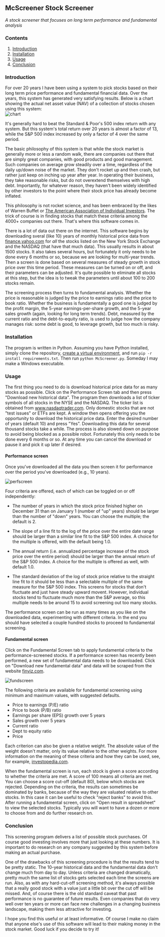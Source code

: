 ## McScreener Stock Screener
*A stock screener that focuses on long term performance and fundamental analysis*

### Contents
1. [Introduction](#introduction)
2. [Installation](#installation)
3. [Usage](#usage)
4. [Conclusion](#conclusion)

### Introduction

For over 20 years I have been using a system to pick stocks based on their long term price performance and fundamental financial data.  Over the years, this system has generated very satisfying results.  Below is a chart showing the actual net asset value (NAV) of a collection of stocks chosen using this system:  
![chart](McSystem_chart.png)

It's generally hard to beat the Standard & Poor's 500 index return with any system. But this system's total return over 20 years is almost a factor of 13, while the S&P 500 index increased by only a factor of 4 over the same period.

The basic philosophy of this system is that while the stock market is generally more or less a random walk, there are companies out there that are simply great companies, with good products and good management.  Such companies on average grow steadily over a time, regardless of the daily up/down noise of the market. They don't rocket up and then crash, but rather just keep on inching up year after year.  In operating their business, they take reasonable risks, but do not overextend themselves with high debt.  Importantly, for whatever reason, they haven't been widely identified by other investors to the point where their stock price has already become inflated.

This philosophy is not rocket science, and has been embraced by the likes of Warren Buffet or [The American Association of Individual Investors](https://www.aaii.org).  The trick of course is in finding stocks that match these criteria among the 4000+ companies out there.  That's where this software comes in.

There is a lot of data out there on the internet.  This software begins by downloading sveral (like 10) years of monthly historical price data from [finance.yahoo.com](https://finance.yahoo.com) for *all* the stocks listed on the New York Stock Exchange and the NASDAQ (that have that much data).  This usually results in about 1500 stocks. It also takes several hours, but fortunately it only needs to be done every 6 months or so, because we are looking for multi-year trends.  Then a screen is done based on several measures of steady growth in stock price over this time period.  These measures can be turned on or off, and their parameters can be adjusted.  It's quite possible to eliminate all stocks at this step, but the idea is to tweak the parameters until about 100 to 200 stocks remain.

The screening process then turns to fundamental analysis.  Whether the price is reasonable is judged by the price to earnings ratio and the price to book ratio.  Whether the business is fundamentally a good one is judged by the profit margin, the 5-year earnings-per-share growth, and the 5-year sales growth (again, looking for long term trends).  Debt, measured by the current ratio and the debt-to-equity ratio, is used to judge how the company manages risk: some debt is good, to leverage growth, but too much is risky.    

### Installation
The program is written in Python. Assuming you have Python installed, simply clone the repository, [create a virtual environment](https://realpython.com/intro-to-pyenv/), and run `pip -r install requirements.txt`.  Then run `python McScreener.py`.  Someday I may make a Windows executable.  
  
### Usage
The first thing you need to do is download historical price data for as many stocks as possible.  Click on the Performance Screen tab and then press "Download new historical data".  The program then downloads a list of ticker symbols of all stocks in the NYSE and the NASDAQ. The ticker list is obtained from www.nasdaqtrader.com. Only domestic stocks that are not "test issues" or ETFs are kept.  A window then opens offering you the opportunity to download the historical price data.  Enter the desired number of years (default 10) and press "Yes".  Downloading this data for several thousand stocks take a while.  The process is also slowed down on purpose to avoid being blocked as a possible robot. Fortunately this only needs to be done every 6 months or so. At any time you can cancel the download or pause it and pick it up later if desired.

#### Performance screen
Once you've downloaded all the data you then screen it for performance over the period you've downloaded (e.g., 10 years).

![perfscreen](PerfScreenshot.png)

Four criteria are offered, each of which can be toggled on or off independently:

- The number of years in which the stock price finished higher on December 31 than on January 1 (number of "up" years) should be larger than the number of "down" years.  You can choose the multiple; the default is 2.

- The slope of a line fit to the log of the price over the entire date range should be larger than a similar line fit to the S&P 500 index.  A choice for the multiple is offered, with the default being 1.0.  

-  The annual return (i.e. annualized percentage increase of the stock price over the entire period) should be larger than the annual return of the S&P 500 index.  A choice for the multiple is offered as well, with default 1.0.

- The standard deviation of the log of stock price relative to the straight line fit to it should be less than a selectable multiple of the same measure for the S&P 500 index. This screens for stocks that don't fluctuate and just have steady upward movent.  However, individual stocks tend to fluctuate much more than the S&P average, so this multiple needs to be around 15 to avoid screening out too many stocks.

The performance screen can be run as many times as you like on the downloaded data, experimenting with different criteria. In the end you should have selected a couple hundred stocks to proceed to fundamental screening.

#### Fundamental screen

Click on the Fundamental Screen tab to apply fundamental criteria to the performance-screened stocks.  If a performance screen has recently been performed, a new set of fundamental data needs to be downloaded.  Click on "Download new fundamental data" and data will be scraped from the website [finviz.com](https://www.finviz.com).  

![fundscreen](FundScreenshot.png)

The following criteria are available for fundamental screening using minimum and maximum values, with suggested defaults.  

- Price to earnings (P/E) ratio
- Price to book (P/B) ratio
- Earnings per share (EPS) growth over 5 years
- Sales growth over 5 years
- Current ratio
- Dept to equity ratio
- Price 

Each criterion can also be given a relative weight.  The absolute value of the weight doesn't matter, only its value relative to the other weights.  For more information on the meaning of these criteria and how they can be used, see, for example, [investopedia.com](https://www.investopiedia.com).

When the fundamental screen is run, each stock is given a score according to whether the criteria are met.  A score of 100 means all criteria are met.  You can choose a score cut-off (default 80), below which stocks are rejected.  Depending on the criteria, the results can sometimes be dominated by banks, because of the way they are valuated relative to other stocks. In this case it can be useful to check "reject banks" to avoid this. After running a fundamental screen, click on "Open result in spreadsheet" to view the selected stocks.  Typically you will want to have a dozen or more to choose from and do further research on. 

### Conclusion

This screening program delivers a list of possible stock purchases.  Of course good investing involves more that just looking at these numbers.  It is important to do research on any company suggested by this system before making an actual purchase.

One of the drawbacks of this screening procedure is that the results tend to be pretty static.  The 10-year historical data and the fundamental data don't change much from day to day.  Unless criteria are changed dramatically, pretty much the same list of stocks gets selected each time the screens are run.  Also, as with any hard-cut-off screening method, it's always possible that a really good stock with a value just a little bit over the cut off will be missed.  And, of course there is the old standard caveat that past performance is no guarantee of future results. Even companies that do very well over ten years or more can face new challenges in a changing business landscape, making them less attractive for investing.

I hope you find this useful or at least informative.  Of course I make no claim that anyone else's use of this software will lead to their making money in the stock market.  Good luck if you decide to try it!
 

